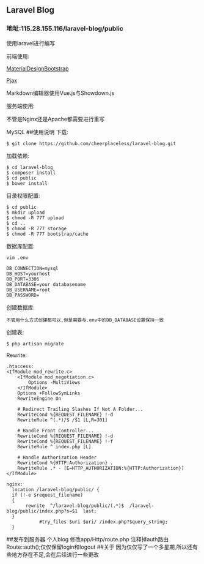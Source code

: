 ## Laravel Blog 
### 地址:115.28.155.116/laravel-blog/public
使用laravel进行编写

前端使用:

[MaterialDesignBootstrap](http://fezvrasta.github.io/bootstrap-material-design/)

[Pjax](https://github.com/defunkt/jquery-pjax)

Markdown编辑器使用Vue.js与Showdown.js

服务端使用:

不管是Nginx还是Apache都需要进行重写

MySQL
##使用说明
下载:
```
$ git clone https://github.com/cheerplaceless/laravel-blog.git
```
加载依赖:
```
$ cd laravel-blog
$ composer install
$ cd public
$ bower install
```
目录权限配置:
```
$ cd public
$ mkdir upload
$ chmod -R 777 upload
$ cd ..
$ chmod -R 777 storage
$ chmod -R 777 bootstrap/cache
```
数据库配置:
```
vim .env

DB_CONNECTION=mysql
DB_HOST=yourhost
DB_PORT=3306
DB_DATABASE=your databasename
DB_USERNAME=root
DB_PASSWORD=
```
创建数据库:
```
不管用什么方式创建都可以,但是需要与.env中的DB_DATABASE设置保持一致
```
创建表:
```
$ php artisan migrate
```
Rewrite:
```
.htaccess:
<IfModule mod_rewrite.c>
    <IfModule mod_negotiation.c>
        Options -MultiViews
    </IfModule>
    Options +FollowSymLinks
    RewriteEngine On

    # Redirect Trailing Slashes If Not A Folder...
    RewriteCond %{REQUEST_FILENAME} !-d
    RewriteRule ^(.*)/$ /$1 [L,R=301]

    # Handle Front Controller...
    RewriteCond %{REQUEST_FILENAME} !-d
    RewriteCond %{REQUEST_FILENAME} !-f
    RewriteRule ^ index.php [L]

    # Handle Authorization Header
    RewriteCond %{HTTP:Authorization} .
    RewriteRule .* - [E=HTTP_AUTHORIZATION:%{HTTP:Authorization}]
</IfModule>

nginx:
  location /laravel-blog/public/ {
  if (!-e $request_filename)
  {
       rewrite  ^/laravel-blog/public/(.*)$  /laravel-blog/public/index.php?s=$1  last;
  }
            #try_files $uri $uri/ /index.php?$query_string;
  }
```
##发布到服务器
个人blog 修改app/Http/route.php 注释掉auth路由Route::auth();仅仅保留login和logout
##关于
因为仅仅写了一个多星期,所以还有些地方存在不足,会在后续进行一些更改